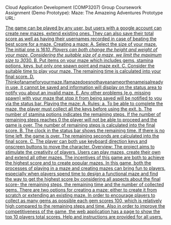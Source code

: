 Cloud Application Development (COMP3207) 
Group Coursework Assignment (Demo Prototype): Maze: The Amazeing Adventures 
Prototype URL: <a href = amazeing-adventures.appspot.com>

The game can be played by any user, but users with a google account can create new mazes, extend existing ones. They can also save their total score as well as having their usernames recorded in case of beating the best score for a maze.
Creating a maze:
A. Select the size of your maze. The initial one is 16*10. Players can both change the height and weight of your maze. Considering the suitable size of a maze, we limit the maximum size to 30*30.
B. Put items on your maze which includes gems, stamina potions, keys, but only one spawn point and maze exit.
C. Consider the suitable time to play your maze. The remaining time is calculated into your final score.
D. Thinkofanameforyourmaze.Ifamazedoesnothaveanameorthenameisalready in use, it cannot be saved and information will display on the status area to notify you about an invalid maze.
E. Any other problems (e.g. missing spawn) with your maze that stop it from being saved will be notified to you via the status bar.
Playing the maze:
A. Rules:
a. To be able to complete the maze, the player must collect all the keys before
using the exit.
b. The number of stamina potions indicates the remaining steps. If the number of
remaining steps reaches 0 the player will not be able to proceed and the game
is over. The number of remaining steps is calculated into the final score.
B. The clock in the status bar shows the remaining time. If there is no time left, the game
is over. The remaining seconds are calculated into the final score.
C. The player can both use keyboard direction keys and onscreen buttons to move the
character. Overview:
The project aims to stimulate the creativity of players. Users can play mazes, create their own and extend all other mazes. The incentives of this game are both to achieve the highest score and to create popular mazes. In this game, both the processes of playing in a maze and creating mazes can bring fun to players, especially when players spend time to design a functional maze and find the way to get the highest score by considering all aspects about the final score- the remaining steps, the remaining time and the number of collected gems. There are two options for creating a maze: either to create it from scratch or extending an existing maze. In order to encourage players to collect as many gems as possible each gem scores 100, which is relatively high compared to the remaining steps and time. Also in order to improve the competitiveness of the game, the web application has a page to show the top 10 players total scores. Help and instructions are provided for all users.
